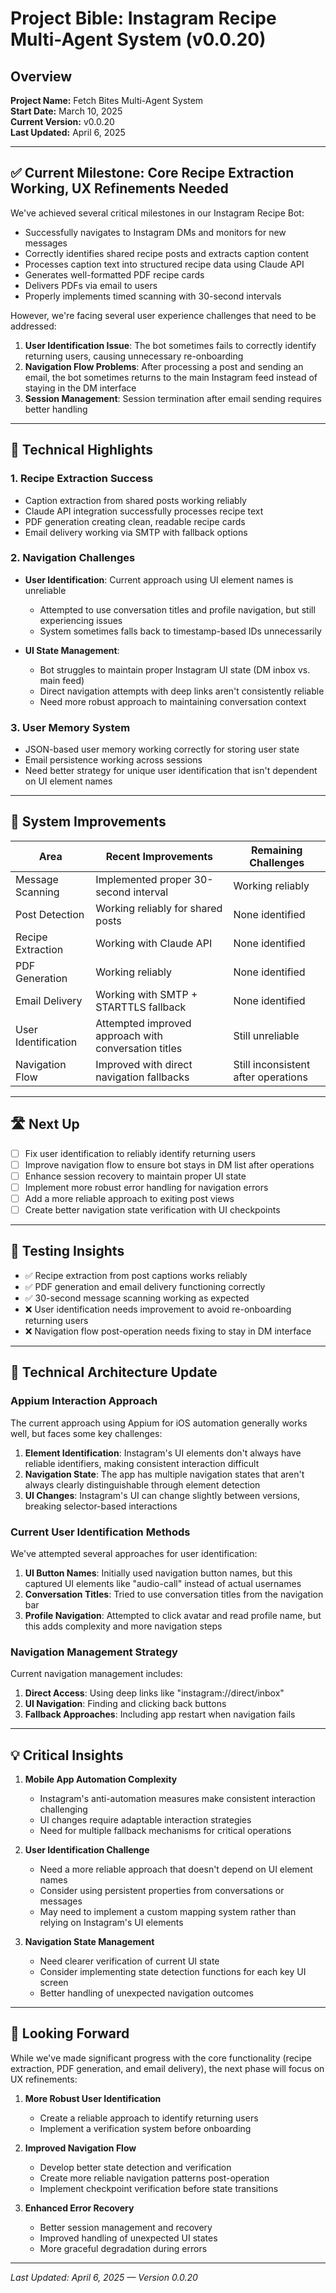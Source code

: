 # Project Bible: Instagram Recipe Multi-Agent System (v0.0.20)

## Overview
**Project Name:** Fetch Bites Multi-Agent System  
**Start Date:** March 10, 2025  
**Current Version:** v0.0.20  
**Last Updated:** April 6, 2025

---

## ✅ Current Milestone: Core Recipe Extraction Working, UX Refinements Needed

We've achieved several critical milestones in our Instagram Recipe Bot:

- Successfully navigates to Instagram DMs and monitors for new messages
- Correctly identifies shared recipe posts and extracts caption content
- Processes caption text into structured recipe data using Claude API
- Generates well-formatted PDF recipe cards
- Delivers PDFs via email to users
- Properly implements timed scanning with 30-second intervals

However, we're facing several user experience challenges that need to be addressed:

1. **User Identification Issue**: The bot sometimes fails to correctly identify returning users, causing unnecessary re-onboarding
2. **Navigation Flow Problems**: After processing a post and sending an email, the bot sometimes returns to the main Instagram feed instead of staying in the DM interface
3. **Session Management**: Session termination after email sending requires better handling

---

## 🧠 Technical Highlights

### 1. Recipe Extraction Success

- Caption extraction from shared posts working reliably
- Claude API integration successfully processes recipe text
- PDF generation creating clean, readable recipe cards
- Email delivery working via SMTP with fallback options

### 2. Navigation Challenges

- **User Identification**: Current approach using UI element names is unreliable
  - Attempted to use conversation titles and profile navigation, but still experiencing issues
  - System sometimes falls back to timestamp-based IDs unnecessarily

- **UI State Management**: 
  - Bot struggles to maintain proper Instagram UI state (DM inbox vs. main feed)
  - Direct navigation attempts with deep links aren't consistently reliable
  - Need more robust approach to maintaining conversation context

### 3. User Memory System

- JSON-based user memory working correctly for storing user state
- Email persistence working across sessions
- Need better strategy for unique user identification that isn't dependent on UI element names

---

## 🔨 System Improvements

| Area | Recent Improvements | Remaining Challenges |
|------|------------|---------------------|
| Message Scanning | Implemented proper 30-second interval | Working reliably |
| Post Detection | Working reliably for shared posts | None identified |
| Recipe Extraction | Working with Claude API | None identified |
| PDF Generation | Working reliably | None identified |
| Email Delivery | Working with SMTP + STARTTLS fallback | None identified |
| User Identification | Attempted improved approach with conversation titles | Still unreliable |
| Navigation Flow | Improved with direct navigation fallbacks | Still inconsistent after operations |

---

## 🛣 Next Up

- [ ] Fix user identification to reliably identify returning users
- [ ] Improve navigation flow to ensure bot stays in DM list after operations
- [ ] Enhance session recovery to maintain proper UI state
- [ ] Implement more robust error handling for navigation errors
- [ ] Add a more reliable approach to exiting post views
- [ ] Create better navigation state verification with UI checkpoints

---

## 🧪 Testing Insights

- ✅ Recipe extraction from post captions works reliably
- ✅ PDF generation and email delivery functioning correctly
- ✅ 30-second message scanning working as expected
- ❌ User identification needs improvement to avoid re-onboarding returning users
- ❌ Navigation flow post-operation needs fixing to stay in DM interface

---

## 📝 Technical Architecture Update

### Appium Interaction Approach

The current approach using Appium for iOS automation generally works well, but faces some key challenges:

1. **Element Identification**: Instagram's UI elements don't always have reliable identifiers, making consistent interaction difficult
2. **Navigation State**: The app has multiple navigation states that aren't always clearly distinguishable through element detection
3. **UI Changes**: Instagram's UI can change slightly between versions, breaking selector-based interactions

### Current User Identification Methods

We've attempted several approaches for user identification:

1. **UI Button Names**: Initially used navigation button names, but this captured UI elements like "audio-call" instead of actual usernames
2. **Conversation Titles**: Tried to use conversation titles from the navigation bar
3. **Profile Navigation**: Attempted to click avatar and read profile name, but this adds complexity and more navigation steps

### Navigation Management Strategy

Current navigation management includes:

1. **Direct Access**: Using deep links like "instagram://direct/inbox"
2. **UI Navigation**: Finding and clicking back buttons
3. **Fallback Approaches**: Including app restart when navigation fails

---

## 💡 Critical Insights

1. **Mobile App Automation Complexity**
   - Instagram's anti-automation measures make consistent interaction challenging
   - UI changes require adaptable interaction strategies
   - Need for multiple fallback mechanisms for critical operations

2. **User Identification Challenge**
   - Need a more reliable approach that doesn't depend on UI element names
   - Consider using persistent properties from conversations or messages
   - May need to implement a custom mapping system rather than relying on Instagram's UI elements

3. **Navigation State Management**
   - Need clearer verification of current UI state
   - Consider implementing state detection functions for each key UI screen
   - Better handling of unexpected navigation outcomes

---

## 🚀 Looking Forward

While we've made significant progress with the core functionality (recipe extraction, PDF generation, and email delivery), the next phase will focus on UX refinements:

1. **More Robust User Identification**
   - Create a reliable approach to identify returning users
   - Implement a verification system before onboarding

2. **Improved Navigation Flow**
   - Develop better state detection and verification
   - Create more reliable navigation patterns post-operation
   - Implement checkpoint verification before state transitions

3. **Enhanced Error Recovery**
   - Better session management and recovery
   - Improved handling of unexpected UI states
   - More graceful degradation during errors

---

_Last Updated: April 6, 2025 — Version 0.0.20_